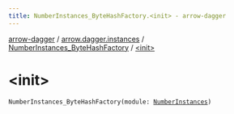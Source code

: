 ```yaml
---
title: NumberInstances_ByteHashFactory.<init> - arrow-dagger
---
```


[arrow-dagger](../../index.html) / [arrow.dagger.instances](../index.html) / [NumberInstances_ByteHashFactory](index.html) / [&lt;init&gt;](./-init-.html)

# &lt;init&gt;

`NumberInstances_ByteHashFactory(module: `[`NumberInstances`](../-number-instances/index.html)`)`